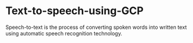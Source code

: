 # Text-to-speech-using-GCP




Speech-to-text is the process of converting spoken words into written text using automatic speech recognition technology.
